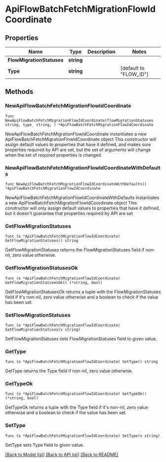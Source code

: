 # ApiFlowBatchFetchMigrationFlowIdCoordinate

## Properties

Name | Type | Description | Notes
------------ | ------------- | ------------- | -------------
**FlowMigrationStatuses** | **string** |  | 
**Type** | **string** |  | [default to "FLOW_ID"]

## Methods

### NewApiFlowBatchFetchMigrationFlowIdCoordinate

`func NewApiFlowBatchFetchMigrationFlowIdCoordinate(flowMigrationStatuses string, type_ string, ) *ApiFlowBatchFetchMigrationFlowIdCoordinate`

NewApiFlowBatchFetchMigrationFlowIdCoordinate instantiates a new ApiFlowBatchFetchMigrationFlowIdCoordinate object
This constructor will assign default values to properties that have it defined,
and makes sure properties required by API are set, but the set of arguments
will change when the set of required properties is changed

### NewApiFlowBatchFetchMigrationFlowIdCoordinateWithDefaults

`func NewApiFlowBatchFetchMigrationFlowIdCoordinateWithDefaults() *ApiFlowBatchFetchMigrationFlowIdCoordinate`

NewApiFlowBatchFetchMigrationFlowIdCoordinateWithDefaults instantiates a new ApiFlowBatchFetchMigrationFlowIdCoordinate object
This constructor will only assign default values to properties that have it defined,
but it doesn't guarantee that properties required by API are set

### GetFlowMigrationStatuses

`func (o *ApiFlowBatchFetchMigrationFlowIdCoordinate) GetFlowMigrationStatuses() string`

GetFlowMigrationStatuses returns the FlowMigrationStatuses field if non-nil, zero value otherwise.

### GetFlowMigrationStatusesOk

`func (o *ApiFlowBatchFetchMigrationFlowIdCoordinate) GetFlowMigrationStatusesOk() (*string, bool)`

GetFlowMigrationStatusesOk returns a tuple with the FlowMigrationStatuses field if it's non-nil, zero value otherwise
and a boolean to check if the value has been set.

### SetFlowMigrationStatuses

`func (o *ApiFlowBatchFetchMigrationFlowIdCoordinate) SetFlowMigrationStatuses(v string)`

SetFlowMigrationStatuses sets FlowMigrationStatuses field to given value.


### GetType

`func (o *ApiFlowBatchFetchMigrationFlowIdCoordinate) GetType() string`

GetType returns the Type field if non-nil, zero value otherwise.

### GetTypeOk

`func (o *ApiFlowBatchFetchMigrationFlowIdCoordinate) GetTypeOk() (*string, bool)`

GetTypeOk returns a tuple with the Type field if it's non-nil, zero value otherwise
and a boolean to check if the value has been set.

### SetType

`func (o *ApiFlowBatchFetchMigrationFlowIdCoordinate) SetType(v string)`

SetType sets Type field to given value.



[[Back to Model list]](../README.md#documentation-for-models) [[Back to API list]](../README.md#documentation-for-api-endpoints) [[Back to README]](../README.md)


